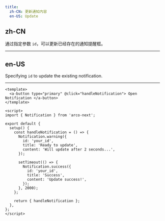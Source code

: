 ```yaml
title:
  zh-CN: 更新通知内容
  en-US: Update
```

## zh-CN

通过指定参数 `id`，可以更新已经存在的通知提醒框。

---

## en-US

Specifying `id` to update the existing notification.

---

```vue
<template>
  <a-button type="primary" @click="handleNotification"> Open Notification </a-button>
</template>

<script>
import { Notification } from 'arco-next';

export default {
  setup() {
    const handleNotification = () => {
      Notification.warning({
        id: 'your_id',
        title: 'Ready to update',
        content: 'Will update after 2 seconds...',
      });

      setTimeout(() => {
        Notification.success({
          id: 'your_id',
          title: 'Success',
          content: 'Update success!',
        });
      }, 2000);
    };

    return { handleNotification };
  },
};
</script>
```
